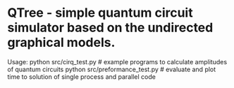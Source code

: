 # QTree - simple quantum circuit simulator based on the undirected graphical models.

Usage:
 python src/cirq_test.py          # example programs to calculate amplitudes of quantum circuits
 python src/preformance_test.py   # evaluate and plot time to solution of single process and parallel code
